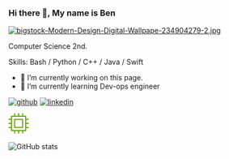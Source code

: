 ### Hi there 👋, My name is Ben
[![bigstock-Modern-Design-Digital-Wallpape-234904279-2.jpg](https://i.postimg.cc/zXSwDkCf/bigstock-Modern-Design-Digital-Wallpape-234904279-2.jpg)](https://postimg.cc/1fXVJwYx)

Computer Science 2nd.

Skills: Bash / Python / C++ / Java / Swift

- 🔭 I’m currently working on this page. 
- 🌱 I’m currently learning Dev-ops engineer 


[<img src='https://cdn.jsdelivr.net/npm/simple-icons@3.0.1/icons/github.svg' alt='github' height='40'>](https://github.com/BemjaminS)  [<img src='https://cdn.jsdelivr.net/npm/simple-icons@3.0.1/icons/linkedin.svg' alt='linkedin' height='40'>](https://www.linkedin.com/in/ben-swissa-019232224/)  

<a href='https://docs.github.com/en/developers'><img src='https://raw.githubusercontent.com/acervenky/animated-github-badges/master/assets/devbadge.gif' width='40' height='40'></a> 

![GitHub stats](https://github-readme-stats.vercel.app/api?username=BemjaminS&show_icons=true)  


